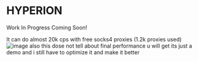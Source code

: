 # HYPERION
Work In Progress
Coming Soon!

It can do almost 20k cps with free socks4 proxies (1.2k proxies used)
![image](https://user-images.githubusercontent.com/84959276/217624304-28ec30bd-b414-40bf-b73f-2d4a8834f94e.png)
also this dose not tell about final performance u will get its just a demo and i still have to optimize it and make it better
